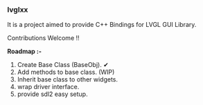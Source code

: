 ### lvglxx

It is a project aimed to provide C++ Bindings for LVGL GUI Library.

Contributions Welcome !!

**Roadmap :-**

1. Create Base Class (BaseObj).	✔
2. Add methods to base class. (WIP)
3. Inherit base class to other widgets.
4. wrap driver interface.
5. provide sdl2 easy setup.